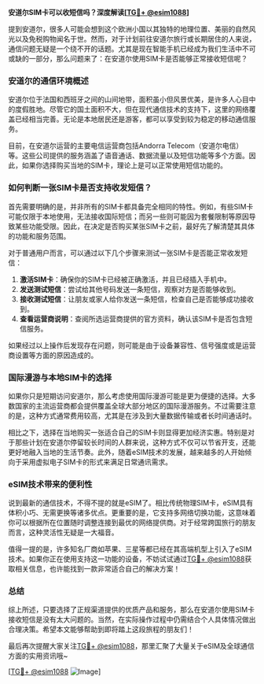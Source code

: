 **安道尔SIM卡可以收短信吗？深度解读[[TG💪+ @esim1088](https://t.me/s/esim1088)]**

提到安道尔，很多人可能会想到这个欧洲小国以其独特的地理位置、美丽的自然风光以及免税购物闻名于世。然而，对于计划前往安道尔旅行或长期居住的人来说，通信问题无疑是一个绕不开的话题。尤其是现在智能手机已经成为我们生活中不可或缺的一部分，那么问题来了：在安道尔使用SIM卡是否能够正常接收短信呢？

### 安道尔的通信环境概述

安道尔位于法国和西班牙之间的山间地带，面积虽小但风景优美，是许多人心目中的度假胜地。尽管它的国土面积不大，但在现代通信技术的支持下，这里的网络覆盖已经相当完善。无论是本地居民还是游客，都可以享受到较为稳定的移动通信服务。

目前，在安道尔运营的主要电信运营商包括Andorra Telecom（安道尔电信）等。这些公司提供的服务涵盖了语音通话、数据流量以及短信功能等多个方面。因此，如果你选择购买当地的SIM卡，理论上是可以正常使用短信功能的。

### 如何判断一张SIM卡是否支持收发短信？

首先需要明确的是，并非所有的SIM卡都具备完全相同的特性。例如，有些SIM卡可能仅限于本地使用，无法接收国际短信；而另一些则可能因为套餐限制等原因导致某些功能受限。因此，在决定是否购买某张SIM卡之前，最好先了解清楚其具体的功能和服务范围。

对于普通用户而言，可以通过以下几个步骤来测试一张SIM卡是否能正常收发短信：

1. **激活SIM卡**：确保你的SIM卡已经被正确激活，并且已经插入手机中。
2. **发送测试短信**：尝试给其他号码发送一条短信，观察对方是否能够收到。
3. **接收测试短信**：让朋友或家人给你发送一条短信，检查自己是否能够成功接收到。
4. **查看运营商说明**：查阅所选运营商提供的官方资料，确认该SIM卡是否包含短信服务。

如果经过以上操作后发现存在问题，则可能是由于设备兼容性、信号强度或是运营商设置等方面的原因造成的。

### 国际漫游与本地SIM卡的选择

如果你只是短期访问安道尔，那么考虑使用国际漫游可能是更为便捷的选择。大多数国家的主流运营商都会提供覆盖全球大部分地区的国际漫游服务。不过需要注意的是，这种方式通常费用较高，尤其是在涉及到大量数据传输或者长时间通话时。

相比之下，选择在当地购买一张适合自己的SIM卡则显得更加经济实惠。特别是对于那些计划在安道尔停留较长时间的人群来说，这种方式不仅可以节省开支，还能更好地融入当地的生活节奏。此外，随着eSIM技术的发展，越来越多的人开始倾向于采用虚拟电子SIM卡的形式来满足日常通讯需求。

### eSIM技术带来的便利性

说到最新的通信技术，不得不提的就是eSIM了。相比传统物理SIM卡，eSIM具有体积小巧、无需更换等诸多优点。更重要的是，它支持多网络切换功能，这意味着你可以根据所在位置随时调整连接到最优的网络提供商。对于经常跨国旅行的朋友而言，这种灵活性无疑是一大福音。

值得一提的是，许多知名厂商如苹果、三星等都已经在其高端机型上引入了eSIM技术。如果你正在使用支持这一功能的设备，不妨试试通过[TG💪+ @esim1088](https://t.me/s/esim1088)获取相关信息，也许能找到一款非常适合自己的解决方案！

### 总结

综上所述，只要选择了正规渠道提供的优质产品和服务，那么在安道尔使用SIM卡接收短信是没有太大问题的。当然，在实际操作过程中仍需结合个人具体情况做出合理决策。希望本文能够帮助到即将踏上这段旅程的朋友们！

最后再次提醒大家关注[TG💪+ @esim1088](https://t.me/s/esim1088)，那里汇聚了大量关于eSIM及全球通信方面的实用资讯哦~ 

[[TG💪+ @esim1088](https://t.me/s/esim1088) ![Image](https://i.postimg.cc/4NQfJmqS/Snipaste-2025-05-13-00-14-12.png)]
